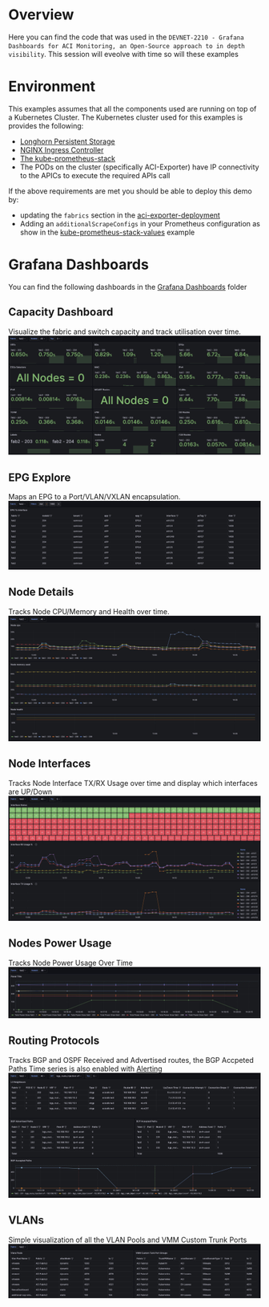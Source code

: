 # Overview
Here you can find the code that was used in the `DEVNET-2210 - Grafana Dashboards for ACI Monitoring, an Open-Source approach to in depth visibility`. This session will eveolve with time so will these examples


# Environment 
 
This examples assumes that all the components used are running on top of a Kubernetes Cluster. The Kubernetes cluster used for this examples is provides the following:
- [Longhorn Persistent Storage](https://longhorn.io)
- [NGINX Ingress Controller](https://kubernetes.github.io/ingress-nginx)
- [The kube-prometheus-stack](https://github.com/prometheus-community/helm-charts/tree/main/charts/kube-prometheus-stack)
- The PODs on the cluster (specifically ACI-Exporter) have IP connectivity to the APICs to execute the required APIs call

If the above requirements are met you should be able to deploy this demo by:
- updating the `fabrics` section in the [aci-exporter-deployment](aci-exporter-deployment.yaml)
- Adding an `additionalScrapeConfigs` in your Prometheus configuration as show in the [kube-prometheus-stack-values](kube-prometheus-stack-values.yaml) example

# Grafana Dashboards
You can find the following dashboards in the [Grafana Dashboards](grafana_dashboards) folder

## Capacity Dashboard
Visualize the fabric and switch capacity and track utilisation over time.
![Capacity Dashboard](docs/images/capacity.jpg)

## EPG Explore
Maps an EPG to a Port/VLAN/VXLAN encapsulation.
![EPG Explore](docs/images/epg_explore.jpg)

## Node Details
Tracks Node CPU/Memory and Health over time.
![Node Details](docs/images/node_details.jpg)

## Node Interfaces
Tracks Node Interface TX/RX Usage over time and display which interfaces are UP/Down
![Node Interfaces](docs/images/node_interfaces.jpg)

## Nodes Power Usage
Tracks Node Power Usage Over Time
![Node Power Usage](docs/images/node_power_usage.jpg)

## Routing Protocols
Tracks BGP and OSPF Received and Advertised routes, the BGP Accpeted Paths Time series is also enabled with [Alerting](grafana_dashboards/routes_alerting.yaml)
![Routing Protocols](docs/images/routing_protocols.jpg)

## VLANs
Simple visualization of all the VLAN Pools and VMM Custom Trunk Ports
![VLANs and VMM Custom Trunk Ports](docs/images/vlans.jpg)
